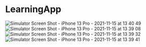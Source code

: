 # LearningApp

![Simulator Screen Shot - iPhone 13 Pro - 2021-11-15 at 13 40 49](https://user-images.githubusercontent.com/88374940/141734312-431468c6-b1a2-44e5-916d-5aecc8da8200.png)
![Simulator Screen Shot - iPhone 13 Pro - 2021-11-15 at 13 39 08](https://user-images.githubusercontent.com/88374940/141734114-a03495ee-bed2-45f4-ab20-d8d1d243663c.png)
![Simulator Screen Shot - iPhone 13 Pro - 2021-11-15 at 13 39 32](https://user-images.githubusercontent.com/88374940/141734162-d4f435fe-70fe-49d4-b5c7-f1aa934be1bb.png)
![Simulator Screen Shot - iPhone 13 Pro - 2021-11-15 at 13 39 41](https://user-images.githubusercontent.com/88374940/141734180-43bcfaaa-5935-4b2c-9935-bfcbaa06804b.png)
